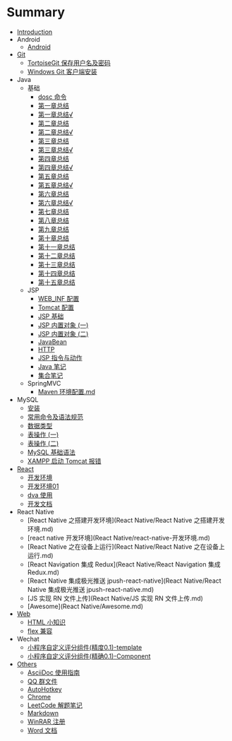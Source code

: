 # Summary

* [Introduction](README.md)
* Android
  * [Android](Android/Android.md)
* [Git](Git/README.md)
  * [TortoiseGit 保存用户名及密码](Git/TortoiseGit-保存用户名及密码.md)
  * [Windows Git 客户端安装](Git/Windows-Git-客户端安装.md)
* Java
  * 基础
    * [dosc 命令](Java/基础/dosc命令.md)
    * [第一章总结](Java/基础/第一章总结.md)
    * [第一章总结√](Java/基础/第一章总结√.md)
    * [第二章总结](Java/基础/第二章总结.md)
    * [第二章总结√](Java/基础/第二章总结√.md)
    * [第三章总结](Java/基础/第三章总结.md)
    * [第三章总结√](Java/基础/第三章总结√.md)
    * [第四章总结](Java/基础/第四章总结.md)
    * [第四章总结√](Java/基础/第四章总结√.md)
    * [第五章总结](Java/基础/第五章总结.md)
    * [第五章总结√](Java/基础/第五章总结√.md)
    * [第六章总结](Java/基础/第六章总结.md)
    * [第六章总结√](Java/基础/第六章总结√.md)
    * [第七章总结](Java/基础/第七章总结.md)
    * [第八章总结](Java/基础/第八章总结.md)
    * [第九章总结](Java/基础/第九章总结.md)
    * [第十章总结](Java/基础/第十章总结.md)
    * [第十一章总结](Java/基础/第十一章总结.md)
    * [第十二章总结](Java/基础/第十二章总结.md)
    * [第十三章总结](Java/基础/第十三章总结.md)
    * [第十四章总结](Java/基础/第十四章总结.md)
    * [第十五章总结](Java/基础/第十五章总结.md)
  * JSP
    * [WEB\_INF 配置](Java/JSP/1-WEB_INF配置.md)
    * [Tomcat 配置](Java/JSP/2-Tomcat配置.md)
    * [JSP 基础](Java/JSP/3-JSP基础.md)
    * [JSP 内置对象 \(一\) ](Java/JSP/4-JSP内置对象.md)
    * [JSP 内置对象 \(二\) ](Java/JSP/4-JSP内置对象2.md)
    * [JavaBean](Java/JSP/5-JavaBean.md)
    * [HTTP](Java/JSP/6-HTTP.md)
    * [JSP 指令与动作](Java/JSP/7-JSP指令与动作.md)
    * [Java 笔记](Java/JSP/Java笔记.md)
    * [集合笔记](Java/JSP/集合笔记.md)
  * SpringMVC
    * [Maven 环境配置.md](Java/SpringMVC/01-Maven环境配置.md)
* MySQL
  * [安装](MySQL/01-MySQL安装.md)
  * [常用命令及语法规范](MySQL/02-MySQL常用命令及语法规范.md)
  * [数据类型](MySQL/03-MySQL数据类型.md)
  * [表操作 \(一\) ](MySQL/04-表操作.md)
  * [表操作 \(二\) ](MySQL/05-表操作2.md)
  * [MySQL 基础语法](MySQL/MySQL基础语法.md)
  * [XAMPP 启动 Tomcat 报错](MySQL/XAMPP启动Tomcat报错.md)
* [React](React/README.md)
  * [开发环境](React/开发环境.md)
  * [开发环境01](React/开发环境01.md)
  * [dva 使用](React/dva使用.md)
  * [开发文档](React/开发文档.md)
* React Native
  * [React Native 之搭建开发环境](React Native/React Native 之搭建开发环境.md)
  * [react native 开发环境](React Native/react-native-开发环境.md)
  * [React Native 之在设备上运行](React Native/React Native 之在设备上运行.md)
  * [React Navigation 集成 Redux](React Native/React Navigation 集成 Redux.md)
  * [React Native 集成极光推送 jpush-react-native](React Native/React Native 集成极光推送 jpush-react-native.md)
  * [JS 实现 RN 文件上传](React Native/JS 实现 RN 文件上传.md)
  * [Awesome](React Native/Awesome.md)
* [Web](Web/README.md)
  * [HTML 小知识](Web/HTML.md)
  * [flex 兼容](Web/flex-兼容.md)
* Wechat
  * [小程序自定义评分组件\(精度0.1\)-template](Wechat/template-rating.md)
  * [小程序自定义评分组件\(精确0.1\)-Component](Wechat/component-rating.md)
* [Others](others.md)
  * [AsciiDoc 使用指南](Others/AsciiDoc-使用指南.adoc)
  * [QQ 群文件](Others/QQ群文件.md)
  * [AutoHotkey](Others/AutoHotkey.md)
  * [Chrome](Others/Chrome.md)
  * [LeetCode 解题笔记](Others/LeetCode-解题笔记.md)
  * [Markdown](Others/Markdown.md)
  * [WinRAR 注册](Others/WinRAR-注册.md)
  * [Word 文档](Others/Word-文档.md)


